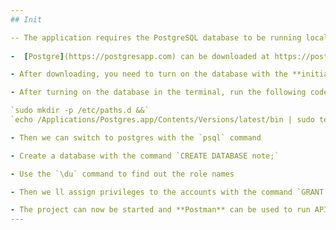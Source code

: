 ```yaml
---
## Init

-- The application requires the PostgreSQL database to be running locally on port **5432** named **note**
  
-  [Postgre](https://postgresapp.com) can be downloaded at https://postgresapp.com

- After downloading, you need to turn on the database with the **initialize** button 

- After turning on the database in the terminal, run the following code

`sudo mkdir -p /etc/paths.d &&`
`echo /Applications/Postgres.app/Contents/Versions/latest/bin | sudo tee /etc/paths.d/postgresapp`

- Then we can switch to postgres with the `psql` command

- Create a database with the command `CREATE DATABASE note;`

- Use the `\du` command to find out the role names

- Then we ll assign privileges to the accounts with the command `GRANT ALL PRIVILEGES ON DATABASE "note" TO roleName;` where **role name** is the name of the role from the previous command. **Run this command for all roles**

- The project can now be started and **Postman** can be used to run API calls
---
```


